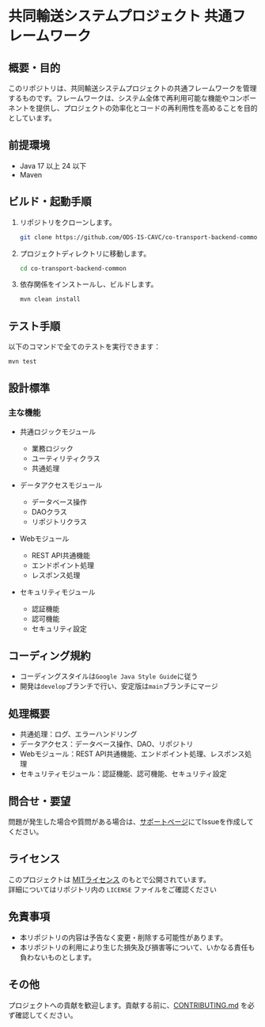 # 共同輸送システムプロジェクト 共通フレームワーク

## 概要・目的
このリポジトリは、共同輸送システムプロジェクトの共通フレームワークを管理するものです。フレームワークは、システム全体で再利用可能な機能やコンポーネントを提供し、プロジェクトの効率化とコードの再利用性を高めることを目的としています。

## 前提環境
- Java 17 以上 24 以下
- Maven

## ビルド・起動手順
1. リポジトリをクローンします。
    ```bash
    git clone https://github.com/ODS-IS-CAVC/co-transport-backend-common.git
    ```
2. プロジェクトディレクトリに移動します。
    ```bash
    cd co-transport-backend-common
    ```
3. 依存関係をインストールし、ビルドします。
    ```bash
    mvn clean install
    ```

## テスト手順
以下のコマンドで全てのテストを実行できます：
```bash
mvn test
```

## 設計標準
### 主な機能
- 共通ロジックモジュール
  - 業務ロジック
  - ユーティリティクラス
  - 共通処理

- データアクセスモジュール
  - データベース操作
  - DAOクラス
  - リポジトリクラス

- Webモジュール
  - REST API共通機能
  - エンドポイント処理
  - レスポンス処理

- セキュリティモジュール
  - 認証機能
  - 認可機能
  - セキュリティ設定

## コーディング規約
- コーディングスタイルは`Google Java Style Guide`に従う
- 開発は`develop`ブランチで行い、安定版は`main`ブランチにマージ

## 処理概要
- 共通処理：ログ、エラーハンドリング
- データアクセス：データベース操作、DAO、リポジトリ
- Webモジュール：REST API共通機能、エンドポイント処理、レスポンス処理
- セキュリティモジュール：認証機能、認可機能、セキュリティ設定

## 問合せ・要望
問題が発生した場合や質問がある場合は、[サポートページ](https://github.com/ODS-IS-CAVC/co-transport-backend-common/issues)にてIssueを作成してください。

## ライセンス
このプロジェクトは [MITライセンス](LICENSE.txt) のもとで公開されています。  
詳細についてはリポジトリ内の `LICENSE` ファイルをご確認ください

## 免責事項
- 本リポジトリの内容は予告なく変更・削除する可能性があります。
- 本リポジトリの利用により生じた損失及び損害等について、いかなる責任も負わないものとします。

## その他
プロジェクトへの貢献を歓迎します。貢献する前に、[CONTRIBUTING.md](CONTRIBUTING.md) を必ず確認してください。
